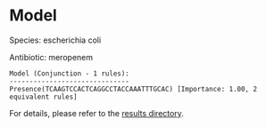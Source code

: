 
# Model

Species: escherichia coli

Antibiotic: meropenem

```
Model (Conjunction - 1 rules):
------------------------------
Presence(TCAAGTCCACTCAGGCCTACCAAATTTGCAC) [Importance: 1.00, 2 equivalent rules]

```

For details, please refer to the [results directory](../../../../../results/scm_b/escherichia+coli/meropenem/repeat_2/).

